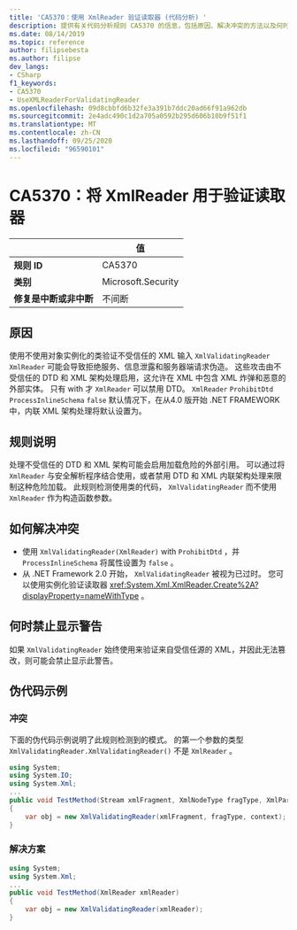 ```yaml
---
title: 'CA5370：使用 XmlReader 验证读取器 (代码分析) '
description: 提供有关代码分析规则 CA5370 的信息，包括原因、解决冲突的方法以及何时取消显示。
ms.date: 08/14/2019
ms.topic: reference
author: filipsebesta
ms.author: filipse
dev_langs:
- CSharp
f1_keywords:
- CA5370
- UseXMLReaderForValidatingReader
ms.openlocfilehash: 09d8cbbfd6b32fe3a391b7ddc20ad66f91a962db
ms.sourcegitcommit: 2e4adc490c1d2a705a0592b295d606b10b9f51f1
ms.translationtype: MT
ms.contentlocale: zh-CN
ms.lasthandoff: 09/25/2020
ms.locfileid: "96590101"
---
```

# <a name="ca5370-use-xmlreader-for-validating-reader"></a>CA5370：将 XmlReader 用于验证读取器

| | 值 |
|-|-|
| **规则 ID** |CA5370|
| **类别** |Microsoft.Security|
| **修复是中断或非中断** |不间断|

## <a name="cause"></a>原因

使用不使用对象实例化的类验证不受信任的 XML 输入 `XmlValidatingReader` `XmlReader` 可能会导致拒绝服务、信息泄露和服务器端请求伪造。 这些攻击由不受信任的 DTD 和 XML 架构处理启用，这允许在 XML 中包含 XML 炸弹和恶意的外部实体。 只有 with 才 `XmlReader` 可以禁用 DTD。 `XmlReader` `ProhibitDtd` `ProcessInlineSchema` `false` 默认情况下，在从4.0 版开始 .NET FRAMEWORK 中，内联 XML 架构处理将默认设置为。

## <a name="rule-description"></a>规则说明

处理不受信任的 DTD 和 XML 架构可能会启用加载危险的外部引用。 可以通过将 `XmlReader` 与安全解析程序结合使用，或者禁用 DTD 和 XML 内联架构处理来限制这种危险加载。 此规则检测使用类的代码， `XmlValidatingReader` 而不使用 `XmlReader` 作为构造函数参数。

## <a name="how-to-fix-violations"></a>如何解决冲突

- 使用 `XmlValidatingReader(XmlReader)` with `ProhibitDtd` ，并 `ProcessInlineSchema` 将属性设置为 `false` 。
- 从 .NET Framework 2.0 开始， `XmlValidatingReader` 被视为已过时。 您可以使用实例化验证读取器 <xref:System.Xml.XmlReader.Create%2A?displayProperty=nameWithType> 。

## <a name="when-to-suppress-warnings"></a>何时禁止显示警告

如果 `XmlValidatingReader` 始终使用来验证来自受信任源的 XML，并因此无法篡改，则可能会禁止显示此警告。

## <a name="pseudo-code-examples"></a>伪代码示例

### <a name="violation"></a>冲突

下面的伪代码示例说明了此规则检测到的模式。
的第一个参数的类型 `XmlValidatingReader.XmlValidatingReader()` 不是 `XmlReader` 。

```csharp
using System;
using System.IO;
using System.Xml;
...
public void TestMethod(Stream xmlFragment, XmlNodeType fragType, XmlParserContext context)
{
    var obj = new XmlValidatingReader(xmlFragment, fragType, context);
}
```

### <a name="solution"></a>解决方案

```csharp
using System;
using System.Xml;
...
public void TestMethod(XmlReader xmlReader)
{
    var obj = new XmlValidatingReader(xmlReader);
}
```
